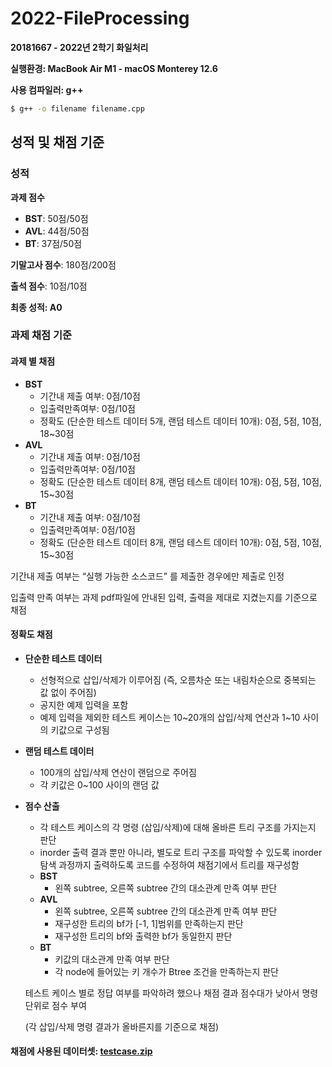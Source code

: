 # 2022-FileProcessing 
**20181667 - 2022년 2학기 화일처리**

**실행환경: MacBook Air M1 - macOS Monterey 12.6**

**사용 컴파일러: g++**
```bash
$ g++ -o filename filename.cpp
```

## 성적 및 채점 기준
### 성적
**과제 점수**
- **BST**: 50점/50점 
- **AVL**: 44점/50점 
- **BT**: 37점/50점 

**기말고사 점수**: 180점/200점 

**출석 점수**: 10점/10점

**최종 성적: A0**

### 과제 채점 기준
#### 과제 별 채점
- **BST** 
  - 기간내 제출 여부: 0점/10점
  - 입출력만족여부: 0점/10점
  - 정확도 (단순한 테스트 데이터 5개, 랜덤 테스트 데이터 10개): 0점, 5점, 10점, 18~30점 
- **AVL** 
  - 기간내 제출 여부: 0점/10점
  - 입출력만족여부: 0점/10점
  - 정확도 (단순한 테스트 데이터 8개, 랜덤 테스트 데이터 10개): 0점, 5점, 10점, 15~30점 
- **BT** 
  - 기간내 제출 여부: 0점/10점
  - 입출력만족여부: 0점/10점
  - 정확도 (단순한 테스트 데이터 8개, 랜덤 테스트 데이터 10개): 0점, 5점, 10점, 15~30점 
  
기간내 제출 여부는 “실행 가능한 소스코드” 를 제출한 경우에만 제출로 인정

입출력 만족 여부는 과제 pdf파일에 안내된 입력, 출력을 제대로 지켰는지를 기준으로 채점

#### 정확도 채점
- **단순한 테스트 데이터** 
  - 선형적으로 삽입/삭제가 이루어짐 (즉, 오름차순 또는 내림차순으로 중복되는 값 없이 주어짐)
  - 공지한 예제 입력을 포함
  - 예제 입력을 제외한 테스트 케이스는 10&#126;20개의 삽입/삭제 연산과 1&#126;10 사이의 키값으로 구성됨
- **랜덤 테스트 데이터** 
  - 100개의 삽입/삭제 연산이 랜덤으로 주어짐
  - 각 키값은 0~100 사이의 랜덤 값
- **점수 산출** 
  - 각 테스트 케이스의 각 명령 (삽입/삭제)에 대해 올바른 트리 구조를 가지는지 판단
  - inorder 출력 결과 뿐만 아니라, 별도로 트리 구조를 파악할 수 있도록 inorder 탐색 과정까지 출력하도록 코드를 수정하여 채점기에서 트리를 재구성함
  - **BST**
    - 왼쪽 subtree, 오른쪽 subtree 간의 대소관계 만족 여부 판단
  - **AVL**
    - 왼쪽 subtree, 오른쪽 subtree 간의 대소관계 만족 여부 판단
    - 재구성한 트리의 bf가 [-1, 1]범위를 만족하는지 판단
    - 재구성한 트리의 bf와 출력한 bf가 동일한지 판단
  - **BT**
    - 키값의 대소관계 만족 여부 판단 
    - 각 node에 들어있는 키 개수가 Btree 조건을 만족하는지 판단
  
  테스트 케이스 별로 정답 여부를 파악하려 했으나 채점 결과 점수대가 낮아서 명령 단위로 점수 부여 
  
  (각 삽입/삭제 명령 결과가 올바른지를 기준으로 채점)

#### 채점에 사용된 데이터셋: [testcase.zip](https://github.com/yesslee/2022-FileProcessing/blob/main/fileProcessing/testcases.zip)

